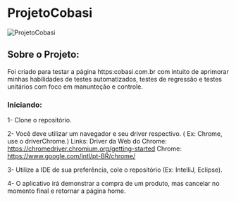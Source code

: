 # ProjetoCobasi
![ProjetoCobasi](https://user-images.githubusercontent.com/105184263/180566749-cc14cd62-b1a7-4ce9-bae3-f15c66be7650.svg)

## Sobre o Projeto:
Foi criado para testar a página https:cobasi.com.br com intuito de aprimorar minhas habilidades de testes automatizados, testes de regressão e testes unitários com foco em manunteção e controle.

### Iniciando:
1- Clone o repositório.

2- Você deve utilizar um navegador e seu driver respectivo. ( Ex: Chrome, use o driverChrome.)
 Links:
Driver da Web do Chrome: https://chromedriver.chromium.org/getting-started
Chrome: https://www.google.com/intl/pt-BR/chrome/

3- Utilize a IDE de sua preferência, cole o repositório  (Ex: IntelliJ, Eclipse).

4- O aplicativo irá demonstrar a compra de um produto, mas cancelar no momento final e retornar a página home.


